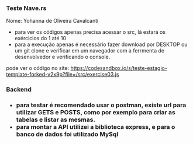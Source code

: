 <h3>Teste Nave.rs</h3>
Nome: Yohanna de Oliveira Cavalcanti
<ul>
  <li>para ver os códigos apenas precisa acessar o src, lá estará os exércicios do 1 até 10</li>
  <li>para a execução apenas é necessário fazer download por DESKTOP ou um git clone e verificar em um navegador com a ferrmenta de desenvolvedor e verificando o console.
</ul>

pode ver o código no site: https://codesandbox.io/s/teste-estagio-template-forked-v2x9p?file=/src/exercise03.js
<h3>Backend<h3>
 <ul>
   <li>para testar é recomendado usar o postman, existe url para utilizar GETS e POSTS, como por exemplo para criar as tabelas e listar as mesmas.</li>
   <li>para montar a API utilizei a biblioteca express, e para o banco de dados foi utilizado MySql</li></ul>
